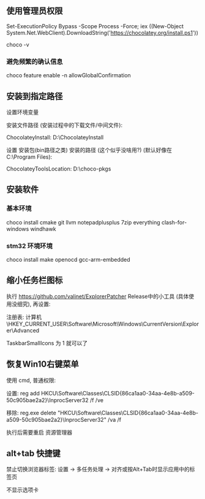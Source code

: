 ## 使用管理员权限

Set-ExecutionPolicy Bypass -Scope Process -Force; iex ((New-Object System.Net.WebClient).DownloadString('https://chocolatey.org/install.ps1'))

choco -v

### 避免频繁的确认信息

choco feature enable -n allowGlobalConfirmation

## 安装到指定路径

设置环境变量

安装文件路径 (安装过程中的下载文件/中间文件):

ChocolateyInstall: D:\ChocolateyInstall

设置 安装包(bin路径之类) 安装的路径 (这个似乎没啥用?) (默认好像在 C:\Program Files):

ChocolateyToolsLocation: D:\choco-pkgs

## 安装软件

### 基本环境

choco install cmake git llvm notepadplusplus 7zip everything clash-for-windows windhawk

### stm32 环境环境

choco install make openocd gcc-arm-embedded

## 缩小任务栏图标

执行 https://github.com/valinet/ExplorerPatcher Release中的小工具 (具体使用没细究), 再设置:

注册表: 计算机\HKEY_CURRENT_USER\Software\Microsoft\Windows\CurrentVersion\Explorer\Advanced

TaskbarSmallIcons 为 1 就可以了

## 恢复Win10右键菜单

使用 cmd, 普通权限:

设置:
reg add HKCU\Software\Classes\CLSID\{86ca1aa0-34aa-4e8b-a509-50c905bae2a2}\InprocServer32 /f /ve

移除:
reg.exe delete "HKCU\Software\Classes\CLSID\{86ca1aa0-34aa-4e8b-a509-50c905bae2a2}\InprocServer32" /va /f

执行后需要重启 资源管理器

## alt+tab 快捷键

禁止切换浏览器标签: 设置 -> 多任务处理 -> 对齐或按Alt+Tab时显示应用中的标签页

不显示选项卡

